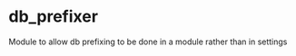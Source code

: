 db_prefixer
===========

Module to allow db prefixing to be done in a module rather than in settings
